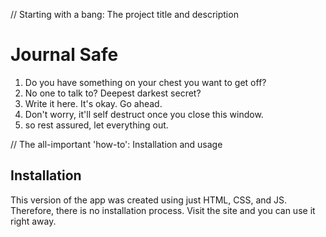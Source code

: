 // Starting with a bang: The project title and description

# Journal Safe

1. Do you have something on your chest you want to get off?
2. No one to talk to? Deepest darkest secret?
3. Write it here. It's okay. Go ahead.
4. Don't worry, it'll self destruct once you close this window.
5. so rest assured, let everything out.

// The all-important 'how-to': Installation and usage

## Installation

This version of the app was created using just HTML, CSS, and JS. Therefore, there is no installation process. Visit the site and you can use it right away.
